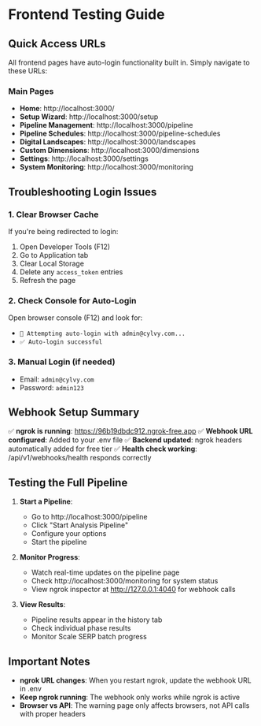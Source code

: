 # Frontend Testing Guide

## Quick Access URLs

All frontend pages have auto-login functionality built in. Simply navigate to these URLs:

### Main Pages
- **Home**: http://localhost:3000/
- **Setup Wizard**: http://localhost:3000/setup
- **Pipeline Management**: http://localhost:3000/pipeline
- **Pipeline Schedules**: http://localhost:3000/pipeline-schedules
- **Digital Landscapes**: http://localhost:3000/landscapes
- **Custom Dimensions**: http://localhost:3000/dimensions
- **Settings**: http://localhost:3000/settings
- **System Monitoring**: http://localhost:3000/monitoring

## Troubleshooting Login Issues

### 1. Clear Browser Cache
If you're being redirected to login:
1. Open Developer Tools (F12)
2. Go to Application tab
3. Clear Local Storage
4. Delete any `access_token` entries
5. Refresh the page

### 2. Check Console for Auto-Login
Open browser console (F12) and look for:
- `🔐 Attempting auto-login with admin@cylvy.com...`
- `✅ Auto-login successful`

### 3. Manual Login (if needed)
- Email: `admin@cylvy.com`
- Password: `admin123`

## Webhook Setup Summary

✅ **ngrok is running**: https://96b19dbdc912.ngrok-free.app
✅ **Webhook URL configured**: Added to your .env file
✅ **Backend updated**: ngrok headers automatically added for free tier
✅ **Health check working**: /api/v1/webhooks/health responds correctly

## Testing the Full Pipeline

1. **Start a Pipeline**:
   - Go to http://localhost:3000/pipeline
   - Click "Start Analysis Pipeline"
   - Configure your options
   - Start the pipeline

2. **Monitor Progress**:
   - Watch real-time updates on the pipeline page
   - Check http://localhost:3000/monitoring for system status
   - View ngrok inspector at http://127.0.0.1:4040 for webhook calls

3. **View Results**:
   - Pipeline results appear in the history tab
   - Check individual phase results
   - Monitor Scale SERP batch progress

## Important Notes

- **ngrok URL changes**: When you restart ngrok, update the webhook URL in .env
- **Keep ngrok running**: The webhook only works while ngrok is active
- **Browser vs API**: The warning page only affects browsers, not API calls with proper headers

